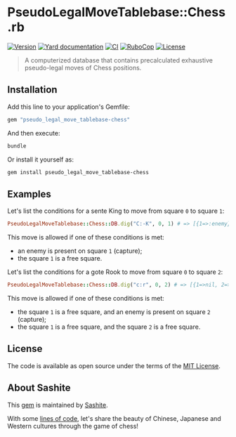 # PseudoLegalMoveTablebase::Chess.rb

[![Version](https://img.shields.io/github/v/tag/sashite/pseudo_legal_move_tablebase-chess.rb?label=Version&logo=github)](https://github.com/sashite/pseudo_legal_move_tablebase-chess.rb/releases)
[![Yard documentation](https://img.shields.io/badge/Yard-documentation-blue.svg?logo=github)](https://rubydoc.info/github/sashite/pseudo_legal_move_tablebase-chess.rb/main)
[![CI](https://github.com/sashite/pseudo_legal_move_tablebase-chess.rb/workflows/CI/badge.svg?branch=main)](https://github.com/sashite/pseudo_legal_move_tablebase-chess.rb/actions?query=workflow%3Aci+branch%3Amain)
[![RuboCop](https://github.com/sashite/pseudo_legal_move_tablebase-chess.rb/workflows/RuboCop/badge.svg?branch=main)](https://github.com/sashite/pseudo_legal_move_tablebase-chess.rb/actions?query=workflow%3Arubocop+branch%3Amain)
[![License](https://img.shields.io/github/license/sashite/pseudo_legal_move_tablebase-chess.rb?label=License&logo=github)](https://github.com/sashite/pseudo_legal_move_tablebase-chess.rb/raw/main/LICENSE.md)

> A computerized database that contains precalculated exhaustive pseudo-legal moves of Chess positions.

## Installation

Add this line to your application's Gemfile:

```ruby
gem "pseudo_legal_move_tablebase-chess"
```

And then execute:

```sh
bundle
```

Or install it yourself as:

```sh
gem install pseudo_legal_move_tablebase-chess
```

## Examples

Let's list the conditions for a sente King to move from square `0` to square `1`:

```ruby
PseudoLegalMoveTablebase::Chess::DB.dig("C:-K", 0, 1) # => [{1=>:enemy}, {1=>nil}]
```

This move is allowed if one of these conditions is met:

- an enemy is present on square `1` (capture);
- the square `1` is a free square.

Let's list the conditions for a gote Rook to move from square `0` to square `2`:

```ruby
PseudoLegalMoveTablebase::Chess::DB.dig("c:r", 0, 2) # => [{1=>nil, 2=>:enemy}, {1=>nil, 2=>nil}]
```

This move is allowed if one of these conditions is met:

- the square `1` is a free square, and an enemy is present on square `2` (capture);
- the square `1` is a free square, and the square `2` is a free square.

## License

The code is available as open source under the terms of the [MIT License](https://opensource.org/licenses/MIT).

## About Sashite

This [gem](https://rubygems.org/gems/pseudo_legal_move_tablebase-chess) is maintained by [Sashite](https://sashite.com/).

With some [lines of code](https://github.com/sashite/), let's share the beauty of Chinese, Japanese and Western cultures through the game of chess!
